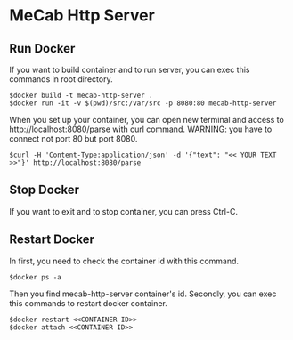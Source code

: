 # MeCab Http Server

## Run Docker
If you want to build container and to run server, you can exec this commands in root directory.
```
$docker build -t mecab-http-server .
$docker run -it -v $(pwd)/src:/var/src -p 8080:80 mecab-http-server
```
When you set up your container, you can open new terminal and access to http://localhost:8080/parse with curl command.
WARNING: you have to connect not port 80 but port 8080.
```
$curl -H 'Content-Type:application/json' -d '{"text": "<< YOUR TEXT >>"}' http://localhost:8080/parse
```

## Stop Docker
If you want to exit and to stop container, you can press Ctrl-C.

## Restart Docker
In first, you need to check the container id with this command.
```
$docker ps -a
```
Then you find mecab-http-server container's id.
Secondly, you can exec this commands to restart docker container.
```
$docker restart <<CONTAINER ID>>
$docker attach <<CONTAINER ID>>
```

